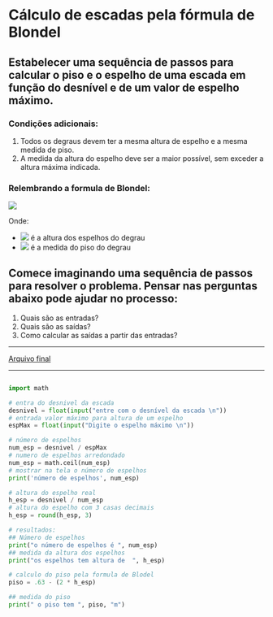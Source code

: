 # Cálculo de escadas pela fórmula de Blondel

## Estabelecer uma sequência de passos para calcular o piso e o espelho de uma escada em função do desnível e de um valor de espelho máximo.

### Condições adicionais:

1. Todos os degraus devem ter a mesma altura de espelho e a mesma medida de piso.
2. A medida da altura do espelho deve ser a maior possível, sem exceder a altura máxima indicada.

### Relembrando a formula de Blondel:


<img src="https://latex.codecogs.com/svg.latex?\Large&space;
2\times{h} + p = 63cm"
/>


Onde: 
- <img src="https://latex.codecogs.com/svg.latex?\Large&space;
h
"
/> é a altura dos espelhos do degrau
- <img src="https://latex.codecogs.com/svg.latex?\Large&space;
p
" /> é a medida do piso do degrau

## Comece imaginando uma sequência de passos para resolver o problema. Pensar nas perguntas abaixo pode ajudar no processo:
1. Quais são as entradas?
2. Quais são as saídas?
3. Como calcular as saídas a partir das entradas?


______________________________


[Arquivo final](./calculoDeEscadas.py)

______________________________

<!-- language-all: python -->


```python

import math

# entra do desnivel da escada
desnivel = float(input("entre com o desnível da escada \n"))
# entrada valor máximo para altura de um espelho
espMax = float(input("Digite o espelho máximo \n"))

# número de espelhos
num_esp = desnivel / espMax
# numero de espelhos arredondado
num_esp = math.ceil(num_esp)
# mostrar na tela o número de espelhos
print('número de espelhos', num_esp)

# altura do espelho real
h_esp = desnivel / num_esp
# altura do espelho com 3 casas decimais
h_esp = round(h_esp, 3)

# resultados:
## Número de espelhos
print("o número de espelhos é ", num_esp)
## medida da altura dos espelhos
print("os espelhos tem altura de  ", h_esp)

# calculo do piso pela formula de Blodel
piso = .63 - (2 * h_esp)

## medida do piso
print(" o piso tem ", piso, "m")


```

